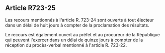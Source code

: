 Article R723-25
----
Les recours mentionnés à l'article R. 723-24 sont ouverts à tout électeur dans
un délai de huit jours à compter de la proclamation des résultats.

Le recours est également ouvert au préfet et au procureur de la République qui
peuvent l'exercer dans un délai de quinze jours à compter de la réception du
procès-verbal mentionné à l'article R. 723-22.
